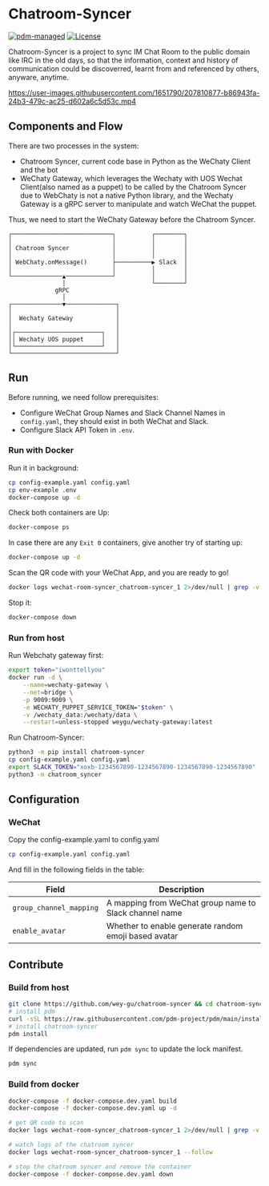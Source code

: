 # Chatroom-Syncer

[![pdm-managed](https://img.shields.io/badge/pdm-managed-blueviolet)](https://pdm.fming.dev) [![License](https://img.shields.io/badge/License-Apache_2.0-blue.svg)](LICENSE)

Chatroom-Syncer is a project to sync IM Chat Room to the public domain like IRC in the old days, so that the information, context and history of communication could be discoverred, learnt from and referenced by others, anyware, anytime.


https://user-images.githubusercontent.com/1651790/207810877-b86943fa-24b3-479c-ac25-d602a6c5d53c.mp4

## Components and Flow

There are two processes in the system:
- Chatroom Syncer, current code base in Python as the WeChaty Client and the bot
- WeChaty Gateway, which leverages the Wechaty with UOS Wechat Client(also named as a puppet) to be called by the Chatroom Syncer due to WebChaty is not a native Python library, and the Wechaty Gateway is a gRPC server to manipulate and watch WeChat the puppet.

Thus, we need to start the WeChaty Gateway before the Chatroom Syncer.

```asciiarm
┌────────────────────────────┐          ┌────────┐
│                            │          │        │
│ Chatroom Syncer            │          │        │
│                            │          │        │
│ WebChaty.onMessage()       ├──────────▶ Slack  │
│                            │          │        │
└──────────────▲─────────────┘          │        │
               │                        └────────┘
             gRPC
               │
┌──────────────▼──────────────┐
│                             │
│  Wechaty Gateway            │
│                             │
│┌────────────────────────┐   │
││ Wechaty UOS puppet     │   │
│└────────────────────────┘   │
└─────────────────────────────┘
```

## Run

Before running, we need follow prerequisites:

- Configure WeChat Group Names and Slack Channel Names in `config.yaml`, they should exist in both WeChat and Slack.
- Configure Slack API Token in `.env`.

### Run with Docker

Run it in background:

```bash
cp config-example.yaml config.yaml
cp env-example .env
docker-compose up -d
```

Check both containers are Up:

```bash
docker-compose ps
```

In case there are any `Exit 0` containers, give another try of starting up:

```bash
docker-compose up -d
```

Scan the QR code with your WeChat App, and you are ready to go!

```bash
docker logs wechat-room-syncer_chatroom-syncer_1 2>/dev/null | grep -v Wechaty
```

Stop it:

```bash
docker-compose down
```

### Run from host

Run Webchaty gateway first:

```bash
export token="iwonttellyou"
docker run -d \
    --name=wechaty-gateway \
    --net=bridge \
    -p 9009:9009 \
    -e WECHATY_PUPPET_SERVICE_TOKEN="$token" \
    -v /wechaty_data:/wechaty/data \
    --restart=unless-stopped weygu/wechaty-gateway:latest
```

Run Chatroom-Syncer:

```bash
python3 -m pip install chatroom-syncer
cp config-example.yaml config.yaml
export SLACK_TOKEN="xoxb-1234567890-1234567890-1234567890-1234567890"
python3 -m chatroom_syncer
```

## Configuration

### WeChat

Copy the config-example.yaml to config.yaml

```bash
cp config-example.yaml config.yaml
```

And fill in the following fields in the table:

| Field | Description |
| ----  | ----------- |
| `group_channel_mapping` | A mapping from WeChat group name to Slack channel name |
| `enable_avatar`         | Whether to enable generate random emoji based avatar   |


## Contribute

### Build from host

```bash
git clone https://github.com/wey-gu/chatroom-syncer && cd chatroom-syncer
# install pdm
curl -sSL https://raw.githubusercontent.com/pdm-project/pdm/main/install-pdm.py | python3 -
# install chatroom-syncer
pdm install
```

If dependencies are updated, run `pdm sync` to update the lock manifest.

```bash
pdm sync
```

### Build from docker

```bash
docker-compose -f docker-compose.dev.yaml build
docker-compose -f docker-compose.dev.yaml up -d

# get QR code to scan
docker logs wechat-room-syncer_chatroom-syncer_1 2>/dev/null | grep -v Wechaty

# watch logs of the chatroom syncer
docker logs wechat-room-syncer_chatroom-syncer_1 --follow

# stop the chatroom syncer and remove the container
docker-compose -f docker-compose.dev.yaml down
```
